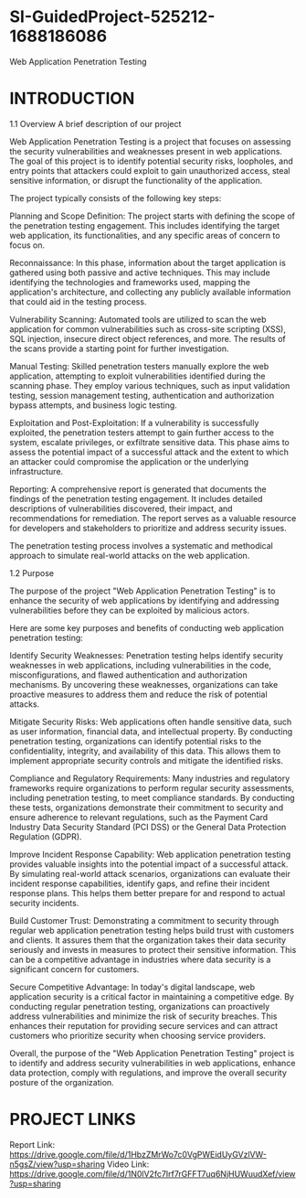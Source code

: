 # SI-GuidedProject-525212-1688186086
Web Application Penetration Testing

# INTRODUCTION
1.1 Overview A brief description of our project 

Web Application Penetration Testing is a project that focuses on assessing the security vulnerabilities and weaknesses present in web applications. The goal of this project is to identify potential security risks, loopholes, and entry points that attackers could exploit to gain unauthorized access, steal sensitive information, or disrupt the functionality of the application.

The project typically consists of the following key steps:

Planning and Scope Definition: The project starts with defining the scope of the penetration testing engagement. This includes identifying the target web application, its functionalities, and any specific areas of concern to focus on.

Reconnaissance: In this phase, information about the target application is gathered using both passive and active techniques. This may include identifying the technologies and frameworks used, mapping the application's architecture, and collecting any publicly available information that could aid in the testing process.

Vulnerability Scanning: Automated tools are utilized to scan the web application for common vulnerabilities such as cross-site scripting (XSS), SQL injection, insecure direct object references, and more. The results of the scans provide a starting point for further investigation.

Manual Testing: Skilled penetration testers manually explore the web application, attempting to exploit vulnerabilities identified during the scanning phase. They employ various techniques, such as input validation testing, session management testing, authentication and authorization bypass attempts, and business logic testing.

Exploitation and Post-Exploitation: If a vulnerability is successfully exploited, the penetration testers attempt to gain further access to the system, escalate privileges, or exfiltrate sensitive data. This phase aims to assess the potential impact of a successful attack and the extent to which an attacker could compromise the application or the underlying infrastructure.

Reporting: A comprehensive report is generated that documents the findings of the penetration testing engagement. It includes detailed descriptions of vulnerabilities discovered, their impact, and recommendations for remediation. The report serves as a valuable resource for developers and stakeholders to prioritize and address security issues.

The penetration testing process involves a systematic and methodical approach to simulate real-world attacks on the web application. 

1.2 Purpose

The purpose of the project "Web Application Penetration Testing" is to enhance the security of web applications by identifying and addressing vulnerabilities before they can be exploited by malicious actors. 

Here are some key purposes and benefits of conducting web application penetration testing:

Identify Security Weaknesses: Penetration testing helps identify security weaknesses in web applications, including vulnerabilities in the code, misconfigurations, and flawed authentication and authorization mechanisms. By uncovering these weaknesses, organizations can take proactive measures to address them and reduce the risk of potential attacks.

Mitigate Security Risks: Web applications often handle sensitive data, such as user information, financial data, and intellectual property. By conducting penetration testing, organizations can identify potential risks to the confidentiality, integrity, and availability of this data. This allows them to implement appropriate security controls and mitigate the identified risks.

Compliance and Regulatory Requirements: Many industries and regulatory frameworks require organizations to perform regular security assessments, including penetration testing, to meet compliance standards. By conducting these tests, organizations demonstrate their commitment to security and ensure adherence to relevant regulations, such as the Payment Card Industry Data Security Standard (PCI DSS) or the General Data Protection Regulation (GDPR).

Improve Incident Response Capability: Web application penetration testing provides valuable insights into the potential impact of a successful attack. By simulating real-world attack scenarios, organizations can evaluate their incident response capabilities, identify gaps, and refine their incident response plans. This helps them better prepare for and respond to actual security incidents.

Build Customer Trust: Demonstrating a commitment to security through regular web application penetration testing helps build trust with customers and clients. It assures them that the organization takes their data security seriously and invests in measures to protect their sensitive information. This can be a competitive advantage in industries where data security is a significant concern for customers.

Secure Competitive Advantage: In today's digital landscape, web application security is a critical factor in maintaining a competitive edge. By conducting regular penetration testing, organizations can proactively address vulnerabilities and minimize the risk of security breaches. This enhances their reputation for providing secure services and can attract customers who prioritize security when choosing service providers.

Overall, the purpose of the "Web Application Penetration Testing" project is to identify and address security vulnerabilities in web applications, enhance data protection, comply with regulations, and improve the overall security posture of the organization.

# PROJECT LINKS
Report Link: https://drive.google.com/file/d/1HbzZMrWo7c0VgPWEidUyGVzlVW-n5gsZ/view?usp=sharing
Video Link: https://drive.google.com/file/d/1N0lV2fc7Irf7rGFFT7uq6NjHUWuudXef/view?usp=sharing

